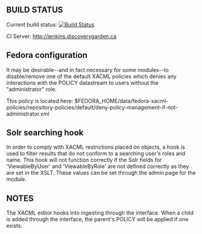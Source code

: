 BUILD STATUS
------------
Current build status:
[![Build Status](https://travis-ci.org/Islandora/islandora_xacml_editor.png?branch=7.x)](https://travis-ci.org/Islandora/islandora_xacml_editor)

CI Server:
http://jenkins.discoverygarden.ca

## Fedora configuration

It may be desirable--and in fact necessary for some modules--to disable/remove
one of the default XACML policies which denies any interactions with the
POLICY datastream to users without the "administrator" role.

This policy is located here:
$FEDORA_HOME/data/fedora-xacml-policies/repository-policies/default/deny-policy-management-if-not-administrator.xml

## Solr searching hook

In order to comply with XACML restrictions placed on objects, a hook is used to filter results that do not conform to a searching user's roles and name.
This hook will not function correctly if the Solr fields for 'ViewableByUser' and 'ViewableByRole' are not defined correctly as they are set in the XSLT.
These values can be set through the admin page for the module.

## NOTES
The XACML editor hooks into ingesting through the interface. When a child is added through the interface, the parent's POLICY will be applied if one exists.
